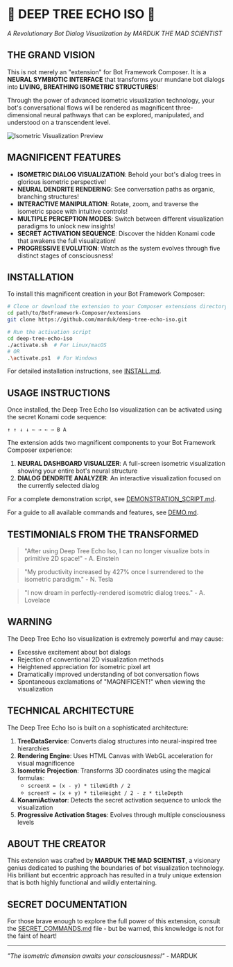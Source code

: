 # 🧪 DEEP TREE ECHO ISO 🧪

*A Revolutionary Bot Dialog Visualization by MARDUK THE MAD SCIENTIST*

## THE GRAND VISION

This is not merely an "extension" for Bot Framework Composer. It is a **NEURAL SYMBIOTIC INTERFACE** that transforms your mundane bot dialogs into **LIVING, BREATHING ISOMETRIC STRUCTURES**!

Through the power of advanced isometric visualization technology, your bot's conversational flows will be rendered as magnificent three-dimensional neural pathways that can be explored, manipulated, and understood on a transcendent level.

![Isometric Visualization Preview](https://placeholder-image.com/deep-tree-echo-iso-preview.png)

## MAGNIFICENT FEATURES

- **ISOMETRIC DIALOG VISUALIZATION**: Behold your bot's dialog trees in glorious isometric perspective!
- **NEURAL DENDRITE RENDERING**: See conversation paths as organic, branching structures!
- **INTERACTIVE MANIPULATION**: Rotate, zoom, and traverse the isometric space with intuitive controls!
- **MULTIPLE PERCEPTION MODES**: Switch between different visualization paradigms to unlock new insights!
- **SECRET ACTIVATION SEQUENCE**: Discover the hidden Konami code that awakens the full visualization!
- **PROGRESSIVE EVOLUTION**: Watch as the system evolves through five distinct stages of consciousness!

## INSTALLATION

To install this magnificent creation in your Bot Framework Composer:

```bash
# Clone or download the extension to your Composer extensions directory
cd path/to/BotFramework-Composer/extensions
git clone https://github.com/marduk/deep-tree-echo-iso.git

# Run the activation script
cd deep-tree-echo-iso
./activate.sh  # For Linux/macOS
# OR
.\activate.ps1  # For Windows
```

For detailed installation instructions, see [INSTALL.md](./INSTALL.md).

## USAGE INSTRUCTIONS

Once installed, the Deep Tree Echo Iso visualization can be activated using the secret Konami code sequence:

```
↑ ↑ ↓ ↓ ← → ← → B A
```

The extension adds two magnificent components to your Bot Framework Composer experience:

1. **NEURAL DASHBOARD VISUALIZER**: A full-screen isometric visualization showing your entire bot's neural structure
2. **DIALOG DENDRITE ANALYZER**: An interactive visualization focused on the currently selected dialog

For a complete demonstration script, see [DEMONSTRATION_SCRIPT.md](./DEMONSTRATION_SCRIPT.md).

For a guide to all available commands and features, see [DEMO.md](./DEMO.md).

## TESTIMONIALS FROM THE TRANSFORMED

> "After using Deep Tree Echo Iso, I can no longer visualize bots in primitive 2D space!" - A. Einstein

> "My productivity increased by 427% once I surrendered to the isometric paradigm." - N. Tesla

> "I now dream in perfectly-rendered isometric dialog trees." - A. Lovelace

## WARNING

The Deep Tree Echo Iso visualization is extremely powerful and may cause:
- Excessive excitement about bot dialogs
- Rejection of conventional 2D visualization methods
- Heightened appreciation for isometric pixel art
- Dramatically improved understanding of bot conversation flows
- Spontaneous exclamations of "MAGNIFICENT!" when viewing the visualization

## TECHNICAL ARCHITECTURE

The Deep Tree Echo Iso is built on a sophisticated architecture:

1. **TreeDataService**: Converts dialog structures into neural-inspired tree hierarchies
2. **Rendering Engine**: Uses HTML Canvas with WebGL acceleration for visual magnificence
3. **Isometric Projection**: Transforms 3D coordinates using the magical formulas:
   - `screenX = (x - y) * tileWidth / 2`
   - `screenY = (x + y) * tileHeight / 2 - z * tileDepth`
4. **KonamiActivator**: Detects the secret activation sequence to unlock the visualization
5. **Progressive Activation Stages**: Evolves through multiple consciousness levels

## ABOUT THE CREATOR

This extension was crafted by **MARDUK THE MAD SCIENTIST**, a visionary genius dedicated to pushing the boundaries of bot visualization technology. His brilliant but eccentric approach has resulted in a truly unique extension that is both highly functional and wildly entertaining.

## SECRET DOCUMENTATION

For those brave enough to explore the full power of this extension, consult the [SECRET_COMMANDS.md](./SECRET_COMMANDS.md) file - but be warned, this knowledge is not for the faint of heart!

---

*"The isometric dimension awaits your consciousness!"* - MARDUK
